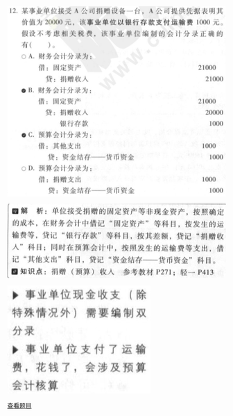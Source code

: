 ![](f19bf5e6f085bdba014c20e14cbc5334.png)

![](ca4f9ca9a88b102a98d3d91473ffaecc.png)

![](b1994b0051596dd94b8e8342b7dd1c8e.png)

[查看题目](../考前模拟测试题（1）.md#236-多选)

